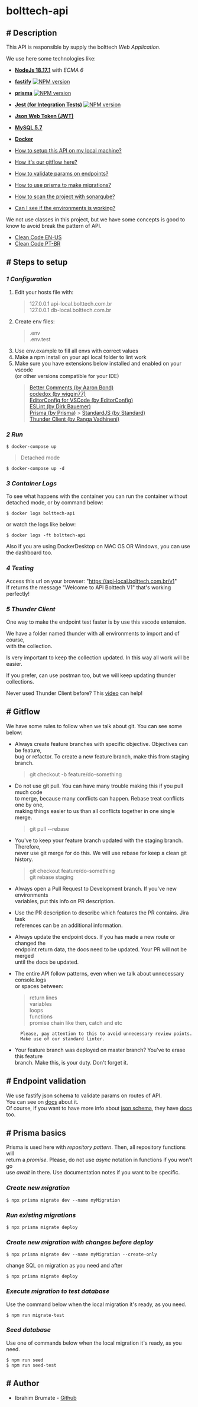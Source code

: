 # bolttech-api

## # Description

This API is responsible by supply the bolttech _Web Application_.

We use here some technologies like:

- [**NodeJs 18.17.1**](https://nodejs.org/en) with _ECMA 6_
- [**fastify**](https://www.fastify.io) [![NPM version](https://img.shields.io/npm/v/fastify.svg?style=flat)](https://www.npmjs.com/package/fastify)
- [**prisma**](https://www.prisma.io) [![NPM version](https://img.shields.io/npm/v/prisma.svg?style=flat)](https://www.npmjs.com/package/prisma)
- [**Jest (for Integration Tests)**](https://jestjs.io/) [![NPM version](https://badge.fury.io/js/jest.svg)](https://www.npmjs.com/package/jest)
- [**Json Web Token (JWT)**](https://jwt.io)
- [**MySQL 5.7**](https://www.mysql.com)
- [**Docker**](https://www.docker.com)

- [How to setup this API on my local machine?](https://github.com/periscuelo/test_bolttech/tree/main/api#-steps-to-setup)
- [How it's our gitflow here?](https://github.com/periscuelo/test_bolttech/tree/main/api#-gitflow)
- [How to validate params on endpoints?](https://github.com/periscuelo/test_bolttech/tree/main/api#-endpoint-validation)
- [How to use prisma to make migrations?](https://github.com/periscuelo/test_bolttech/tree/main/api#-prisma-basics)
- [How to scan the project with sonarqube?](https://github.com/periscuelo/test_bolttech/tree/main/api#-sonarqube-basics)
- [Can I see if the environments is working?](https://github.com/periscuelo/test_bolttech/tree/main/api#-useful-links)

We not use classes in this project, but we have some concepts is good to know to avoid break the pattern of API.

- [Clean Code EN-US](https://github.com/ryanmcdermott/clean-code-javascript)
- [Clean Code PT-BR](https://github.com/felipe-augusto/clean-code-javascript)

## # Steps to setup

### _1 Configuration_

1.  Edit your hosts file with:
    > 127.0.0.1 api-local.bolttech.com.br  
    > 127.0.0.1 db-local.bolttech.com.br
2.  Create env files:
    > .env  
    > .env.test
3.  Use env.example to fill all envs with correct values
4.  Make a npm install on your api local folder to lint work
5.  Make sure you have extensions below installed and enabled on your vscode  
    (or other versions compatible for your IDE)
    > [Better Comments (by Aaron Bond)](https://marketplace.visualstudio.com/items?itemName=aaron-bond.better-comments)  
    > [codedox (by wiggin77)](https://marketplace.visualstudio.com/items?itemName=wiggin77.codedox)  
    > [EditorConfig for VSCode (by EditorConfig)](https://marketplace.visualstudio.com/items?itemName=EditorConfig.EditorConfig)  
    > [ESLint (by Dirk Bauemer)](https://marketplace.visualstudio.com/items?itemName=dbaeumer.vscode-eslint)  
    > [Prisma (by Prisma)](https://marketplace.visualstudio.com/items?itemName=Prisma.prisma) > [StandardJS (by Standard)](https://marketplace.visualstudio.com/items?itemName=standard.vscode-standard)  
    > [Thunder Client (by Ranga Vadhineni)](https://marketplace.visualstudio.com/items?itemName=rangav.vscode-thunder-client)

### _2 Run_

`$ docker-compose up`

> Detached mode

`$ docker-compose up -d`

### _3 Container Logs_

To see what happens with the container you can run the container without detached mode, or by command below:

`$ docker logs bolttech-api`

or watch the logs like below:

`$ docker logs -ft bolttech-api`

Also if you are using DockerDesktop on MAC OS OR Windows, you can use the dashboard too.

### _4 Testing_

Access this url on your browser: "https://api-local.bolttech.com.br/v1"  
If returns the message "Welcome to API Bolttech V1" that's working perfectly!

### _5 Thunder Client_

One way to make the endpoint test faster is by use this vscode extension.

We have a folder named thunder with all environments to import and of course,  
with the collection.

Is very important to keep the collection updated. In this way all work will be easier.

If you prefer, can use postman too, but we will keep updating thunder collections.

Never used Thunder Client before? This [video](https://www.youtube.com/watch?v=6D0tz7tc-k0) can help!

## # Gitflow

We have some rules to follow when we talk about git. You can see some below:

- Always create feature branches with specific objective. Objectives can be feature,  
  bug or refactor. To create a new feature branch, make this from staging branch.

  > git checkout -b feature/do-something

- Do not use git pull. You can have many trouble making this if you pull much code  
  to merge, because many conflicts can happen. Rebase treat conflicts one by one,  
  making things easier to us than all conflicts together in one single merge.

  > git pull --rebase

- You've to keep your feature branch updated with the staging branch. Therefore,  
  never use git merge for do this. We will use rebase for keep a clean git
  history.

  > git checkout feature/do-something  
  > git rebase staging

- Always open a Pull Request to Development branch. If you've new environments  
  variables, put this info on PR description.

- Use the PR description to describe which features the PR contains. Jira task  
  references can be an additional information.

- Always update the endpoint docs. If you has made a new route or changed the  
  endpoint return data, the docs need to be updated. Your PR will not be merged  
  until the docs be updated.

- The entire API follow patterns, even when we talk about unnecessary console.logs  
  or spaces between:

  > return lines  
  > variables  
  > loops  
  > functions  
  > promise chain like then, catch and etc

        Please, pay attention to this to avoid unnecessary review points.
        Make use of our standard linter.

- Your feature branch was deployed on master branch? You've to erase this feature  
  branch. Make this, is your duty. Don't forget it.

## # Endpoint validation

We use fastify json schema to validate params on routes of API.  
You can see on [docs](https://www.fastify.io/docs/latest/Validation-and-Serialization/) about it.  
Of course, if you want to have more info about [json schema](https://json-schema.org/), they have [docs](https://json-schema.org/understanding-json-schema/index.html) too.

## # Prisma basics

Prisma is used here with _repository pattern_. Then, all repository functions will  
return a _promise_. Please, do not use _async_ notation in functions if you won't go  
use _await_ in there. Use documentation notes if you want to be specific.

### _Create new migration_

`$ npx prisma migrate dev --name myMigration`

### _Run existing migrations_

`$ npx prisma migrate deploy`

### _Create new migration with changes before deploy_

`$ npx prisma migrate dev --name myMigration --create-only`

change SQL on migration as you need and after

`$ npx prisma migrate deploy`

### _Execute migration to test database_

Use the command below when the local migration it's ready, as you need.

`$ npm run migrate-test`

### _Seed database_

Use one of commands below when the local migration it's ready, as you need.

`$ npm run seed`  
`$ npm run seed-test`

## # Author

- Ibrahim Brumate - [Github](https://github.com/periscuelo)
